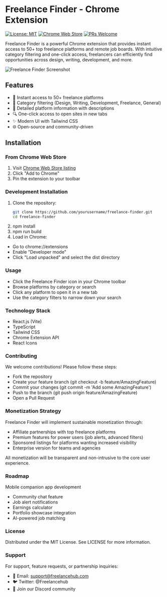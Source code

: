 # Freelance Finder - Chrome Extension

[![License: MIT](https://img.shields.io/badge/License-MIT-yellow.svg)](https://opensource.org/licenses/MIT)
[![Chrome Web Store](https://img.shields.io/chrome-web-store/v/your-extension-id-here)](https://chrome.google.com/webstore/detail/freelance-finder/your-extension-id-here)
[![PRs Welcome](https://img.shields.io/badge/PRs-welcome-brightgreen.svg)](http://makeapullrequest.com)

Freelance Finder is a powerful Chrome extension that provides instant access to 50+ top freelance platforms and remote job boards. With intuitive category filtering and one-click access, freelancers can efficiently find opportunities across design, writing, development, and more.

![Freelance Finder Screenshot](./screenshot.png)

## Features

- 🚀 Instant access to 50+ freelance platforms
- 🎨 Category filtering (Design, Writing, Development, Freelance, General)
- 💼 Detailed platform information with descriptions
- 🔍 One-click access to open sites in new tabs
- ✨ Modern UI with Tailwind CSS
- 🌐 Open-source and community-driven

## Installation

### From Chrome Web Store

1. Visit [Chrome Web Store listing](https://chrome.google.com/webstore/detail/freelance-finder/your-extension-id-here)
2. Click "Add to Chrome"
3. Pin the extension to your toolbar

### Development Installation

1. Clone the repository:
   ```bash
   git clone https://github.com/yourusername/freelance-finder.git
   cd freelance-finder
   ```
2. npm install
3. npm run build
4. Load in Chrome:

- Go to chrome://extensions
- Enable "Developer mode"
- Click "Load unpacked" and select the dist directory

### Usage

- Click the Freelance Finder icon in your Chrome toolbar
- Browse platforms by category or search
- Click any platform to open it in a new tab
- Use the category filters to narrow down your search

### Technology Stack

- React.js (Vite)
- TypeScript
- Tailwind CSS
- Chrome Extension API
- React Icons

### Contributing

We welcome contributions! Please follow these steps:

- Fork the repository
- Create your feature branch (git checkout -b feature/AmazingFeature)
- Commit your changes (git commit -m 'Add some AmazingFeature')
- Push to the branch (git push origin feature/AmazingFeature)
- Open a Pull Request

### Monetization Strategy

Freelance Finder will implement sustainable monetization through:

- Affiliate partnerships with top freelance platforms
- Premium features for power users (job alerts, advanced filters)
- Sponsored listings for platforms wanting increased visibility
- Enterprise version for teams and agencies

All monetization will be transparent and non-intrusive to the core user experience.

### Roadmap

Mobile companion app development

- Community chat feature
- Job alert notifications
- Earnings calculator
- Portfolio showcase integration
- AI-powered job matching

### License

Distributed under the MIT License. See LICENSE for more information.

### Support

For support, feature requests, or partnership inquiries:

- 📧 Email: support@freelancehub.com
- 🐦 Twitter: @Freelancehub
- 💬 Join our Discord community
